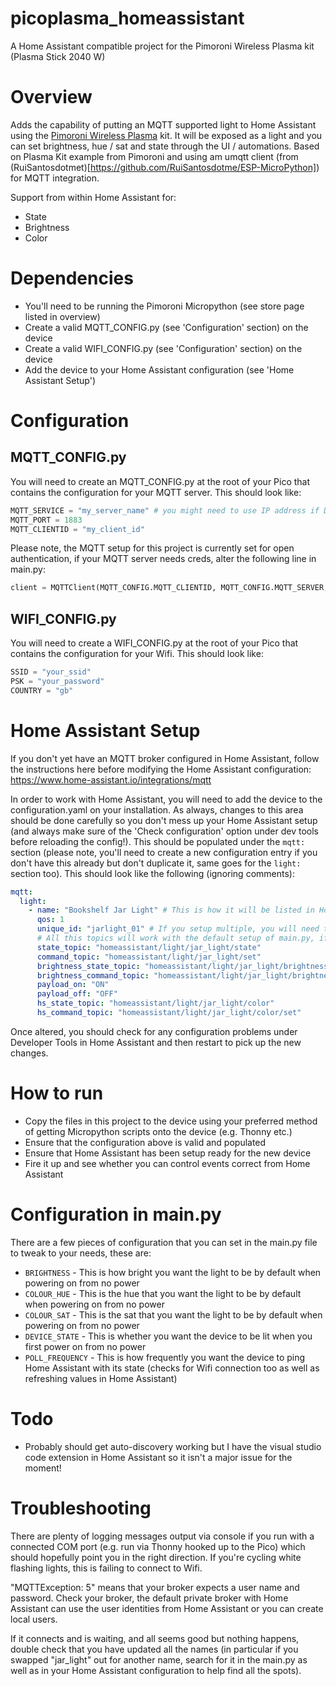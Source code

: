 # picoplasma_homeassistant
A Home Assistant compatible project for the Pimoroni Wireless Plasma kit (Plasma Stick 2040 W)

# Overview

Adds the capability of putting an MQTT supported light to Home Assistant using the [Pimoroni Wireless Plasma](https://shop.pimoroni.com/products/wireless-plasma-kit) kit. It will be exposed as a light and you can set brightness, hue / sat and state through the UI / automations. Based on Plasma Kit example from Pimoroni and using am umqtt client (from (RuiSantosdotmet)[https://github.com/RuiSantosdotme/ESP-MicroPython]) for MQTT integration.

Support from within Home Assistant for:

- State
- Brightness
- Color

# Dependencies

- You'll need to be running the Pimoroni Micropython (see store page listed in overview)
- Create a valid MQTT_CONFIG.py (see 'Configuration' section) on the device
- Create a valid WIFI_CONFIG.py (see 'Configuration' section) on the device
- Add the device to your Home Assistant configuration (see 'Home Assistant Setup')

# Configuration

## MQTT_CONFIG.py

You will need to create an MQTT_CONFIG.py at the root of your Pico that contains the configuration for your MQTT server. This should look like:

```python
MQTT_SERVICE = "my_server_name" # you might need to use IP address if DNS resolution is patchy
MQTT_PORT = 1883
MQTT_CLIENTID = "my_client_id"
```

Please note, the MQTT setup for this project is currently set for open authentication, if your MQTT server needs creds, alter the following line in main.py:

```python
client = MQTTClient(MQTT_CONFIG.MQTT_CLIENTID, MQTT_CONFIG.MQTT_SERVER, MQTT_CONFIG.MQTT_PORT, "username", "password", keepalive=3600)
```

## WIFI_CONFIG.py

You will need to create a WIFI_CONFIG.py at the root of your Pico that contains the configuration for your Wifi. This should look like:

```python
SSID = "your_ssid"
PSK = "your_password"
COUNTRY = "gb"
```

# Home Assistant Setup

If you don't yet have an MQTT broker configured in Home Assistant, follow the instructions here before modifying the Home Assistant configuration: https://www.home-assistant.io/integrations/mqtt

In order to work with Home Assistant, you will need to add the device to the configuration.yaml on your installation. As always, changes to this area should be done carefully so you don't mess up your Home Assistant setup (and always make sure of the 'Check configuration' option under dev tools before reloading the config!). This should be populated under the ```mqtt:``` section (please note, you'll need to create a new configuration entry if you don't have this already but don't duplicate it, same goes for the ```light:``` section too). This should look like the following (ignoring comments):

```yaml
mqtt:
  light:
    - name: "Bookshelf Jar Light" # This is how it will be listed in Home Assistant
      qos: 1
      unique_id: "jarlight_01" # If you setup multiple, you will need to setup a unique id for each entry as well as altering topic names
      # All this topics will work with the default setup of main.py, if you want to run multiple, you will need to alter in both script and configuration in home assistant
      state_topic: "homeassistant/light/jar_light/state"
      command_topic: "homeassistant/light/jar_light/set"
      brightness_state_topic: "homeassistant/light/jar_light/brightness"
      brightness_command_topic: "homeassistant/light/jar_light/brightness/set"
      payload_on: "ON"
      payload_off: "OFF"
      hs_state_topic: "homeassistant/light/jar_light/color"
      hs_command_topic: "homeassistant/light/jar_light/color/set"
```

Once altered, you should check for any configuration problems under Developer Tools in Home Assistant and then restart to pick up the new changes.

# How to run

- Copy the files in this project to the device using your preferred method of getting Micropython scripts onto the device (e.g. Thonny etc.)
- Ensure that the configuration above is valid and populated
- Ensure that Home Assistant has been setup ready for the new device
- Fire it up and see whether you can control events correct from Home Assistant

# Configuration in main.py

There are a few pieces of configuration that you can set in the main.py file to tweak to your needs, these are:

- ```BRIGHTNESS``` - This is how bright you want the light to be by default when powering on from no power
- ```COLOUR_HUE``` - This is the hue that you want the light to be by default when powering on from no power
- ```COLOUR_SAT``` - This is the sat that you want the light to be by default when powering on from no power
- ```DEVICE_STATE``` - This is whether you want the device to be lit when you first power on from no power
- ```POLL_FREQUENCY``` - This is how frequently you want the device to ping Home Assistant with its state (checks for Wifi connection too as well as refreshing values in Home Assistant)

# Todo

- Probably should get auto-discovery working but I have the visual studio code extension in Home Assistant so it isn't a major issue for the moment!

# Troubleshooting

There are plenty of logging messages output via console if you run with a connected COM port (e.g. run via Thonny hooked up to the Pico) which should hopefully point you in the right direction. If you're cycling white flashing lights, this is failing to connect to Wifi.

"MQTTException: 5" means that your broker expects a user name and password. Check your broker, the default private broker with Home Assistant can use the user identities from Home Assistant or you can create local users.

If it connects and is waiting, and all seems good but nothing happens, double check that you have updated all the names (in particular if you swapped "jar_light" out for another name, search for it in the main.py as well as in your Home Assistant configuration to help find all the spots).
